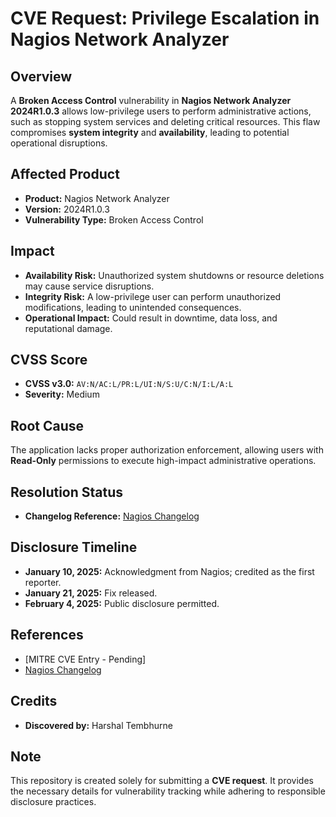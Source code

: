 # CVE Request: Privilege Escalation in Nagios Network Analyzer  

## Overview  
A **Broken Access Control** vulnerability in **Nagios Network Analyzer 2024R1.0.3** allows low-privilege users to perform administrative actions, such as stopping system services and deleting critical resources. This flaw compromises **system integrity** and **availability**, leading to potential operational disruptions.  

## Affected Product  
- **Product:** Nagios Network Analyzer  
- **Version:** 2024R1.0.3  
- **Vulnerability Type:** Broken Access Control  

## Impact  
- **Availability Risk:** Unauthorized system shutdowns or resource deletions may cause service disruptions.  
- **Integrity Risk:** A low-privilege user can perform unauthorized modifications, leading to unintended consequences.  
- **Operational Impact:** Could result in downtime, data loss, and reputational damage.  

## CVSS Score  
- **CVSS v3.0:** `AV:N/AC:L/PR:L/UI:N/S:U/C:N/I:L/A:L`  
- **Severity:** Medium  

## Root Cause  
The application lacks proper authorization enforcement, allowing users with **Read-Only** permissions to execute high-impact administrative operations.  

## Resolution Status  
- **Changelog Reference:** [Nagios Changelog](https://www.nagios.com/changelog/#network-analyzer)  

## Disclosure Timeline  
- **January 10, 2025:** Acknowledgment from Nagios; credited as the first reporter.  
- **January 21, 2025:** Fix released.  
- **February 4, 2025:** Public disclosure permitted.  

## References  
- [MITRE CVE Entry - Pending]  
- [Nagios Changelog](https://www.nagios.com/changelog/#network-analyzer)  

## Credits  
- **Discovered by:** Harshal Tembhurne  

## Note  
This repository is created solely for submitting a **CVE request**. It provides the necessary details for vulnerability tracking while adhering to responsible disclosure practices.  
